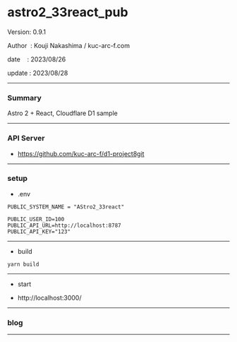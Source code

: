 ﻿# astro2_33react_pub

 Version: 0.9.1

 Author  : Kouji Nakashima / kuc-arc-f.com

 date    : 2023/08/26

 update  : 2023/08/28 
***
### Summary

Astro 2 + React,  Cloudflare D1 sample

***
### API Server

* https://github.com/kuc-arc-f/d1-project8git

***
### setup
* .env

```
PUBLIC_SYSTEM_NAME = "AStro2_33react"

PUBLIC_USER_ID=100
PUBLIC_API_URL=http://localhost:8787
PUBLIC_API_KEY="123"
```
***

* build
```
yarn build
```

***
* start

* http://localhost:3000/

***
### blog


***

